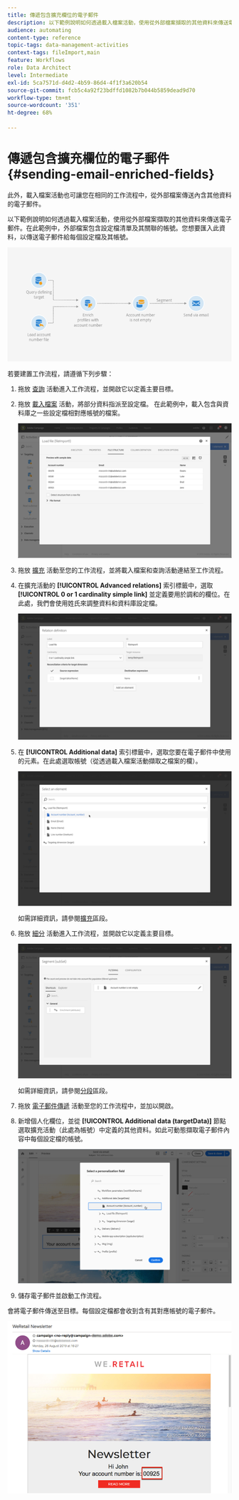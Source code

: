 ```yaml
---
title: 傳遞包含擴充欄位的電子郵件
description: 以下範例說明如何透過載入檔案活動，使用從外部檔案擷取的其他資料來傳送電子郵件。
audience: automating
content-type: reference
topic-tags: data-management-activities
context-tags: fileImport,main
feature: Workflows
role: Data Architect
level: Intermediate
exl-id: 5ca7571d-d4d2-4b59-86d4-4f1f3a620b54
source-git-commit: fcb5c4a92f23bdffd1082b7b044b5859dead9d70
workflow-type: tm+mt
source-wordcount: '351'
ht-degree: 68%

---
```


# 傳遞包含擴充欄位的電子郵件 {#sending-email-enriched-fields}

<!--A new example showing how to send an email containing additional data retrieved from a load file activity has been added. [Read more](example-2-email-with-enriched-fields)-->

此外，載入檔案活動也可讓您在相同的工作流程中，從外部檔案傳送內含其他資料的電子郵件。

以下範例說明如何透過載入檔案活動，使用從外部檔案擷取的其他資料來傳送電子郵件。在此範例中，外部檔案包含設定檔清單及其關聯的帳號。您想要匯入此資料，以傳送電子郵件給每個設定檔及其帳號。

![](assets/load_file_workflow_ex2.png)

若要建置工作流程，請遵循下列步驟：

1. 拖放 [查詢](../../automating/using/query.md) 活動進入工作流程，並開啟它以定義主要目標。

   <!--The Query activity is presented in the [Query](../../automating/using/query.md) section.-->

1. 拖放 [載入檔案](../../automating/using/load-file.md) 活動，將部分資料指派至設定檔。 在此範例中，載入包含與資料庫之一些設定檔相對應帳號的檔案。

   ![](assets/load_file_activity.png)

1. 拖放 [擴充](../../automating/using/enrichment.md) 活動至您的工作流程，並將載入檔案和查詢活動連結至工作流程。

1. 在擴充活動的 **[!UICONTROL Advanced relations]** 索引標籤中，選取 **[!UICONTROL 0 or 1 cardinality simple link]** 並定義要用於調和的欄位。在此處，我們會使用姓氏來調整資料和資料庫設定檔。

   ![](assets/load_file_enrichment_relation.png)

1. 在 **[!UICONTROL Additional data]** 索引標籤中，選取您要在電子郵件中使用的元素。在此處選取帳號（從透過載入檔案活動擷取之檔案的欄）。

   ![](assets/load_file_enrichment_select_element.png)

   <!--![](assets/load_file_enrichment_additional_data.png)-->

   如需詳細資訊，請參閱[擴充](../../automating/using/enrichment.md)區段。

1. 拖放 [細分](../../automating/using/segmentation.md) 活動進入工作流程，並開啟它以定義主要目標。

   ![](assets/load_file_segmentation.png)

   如需詳細資訊，請參閱[分段](../../automating/using/segmentation.md)區段。

1. 拖放 [電子郵件傳遞](../../automating/using/email-delivery.md) 活動至您的工作流程中，並加以開啟。

   <!--The Email delivery activity is presented in the [Email delivery](../../automating/using/email-delivery.md) section.-->

1. 新增個人化欄位，並從 **[!UICONTROL Additional data (targetData)]** 節點選取擴充活動（此處為帳號）中定義的其他資料。如此可動態擷取電子郵件內容中每個設定檔的帳號。

   ![](assets/load_file_perso_field.png)

1. 儲存電子郵件並啟動工作流程。

會將電子郵件傳送至目標。每個設定檔都會收到含有其對應帳號的電子郵件。

![](assets/load_file_email.png)
